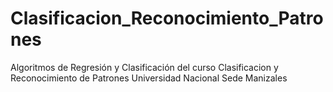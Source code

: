 # Clasificacion_Reconocimiento_Patrones
Algoritmos de Regresión y Clasificación del curso Clasificacion y Reconocimiento de Patrones
Universidad Nacional Sede Manizales

